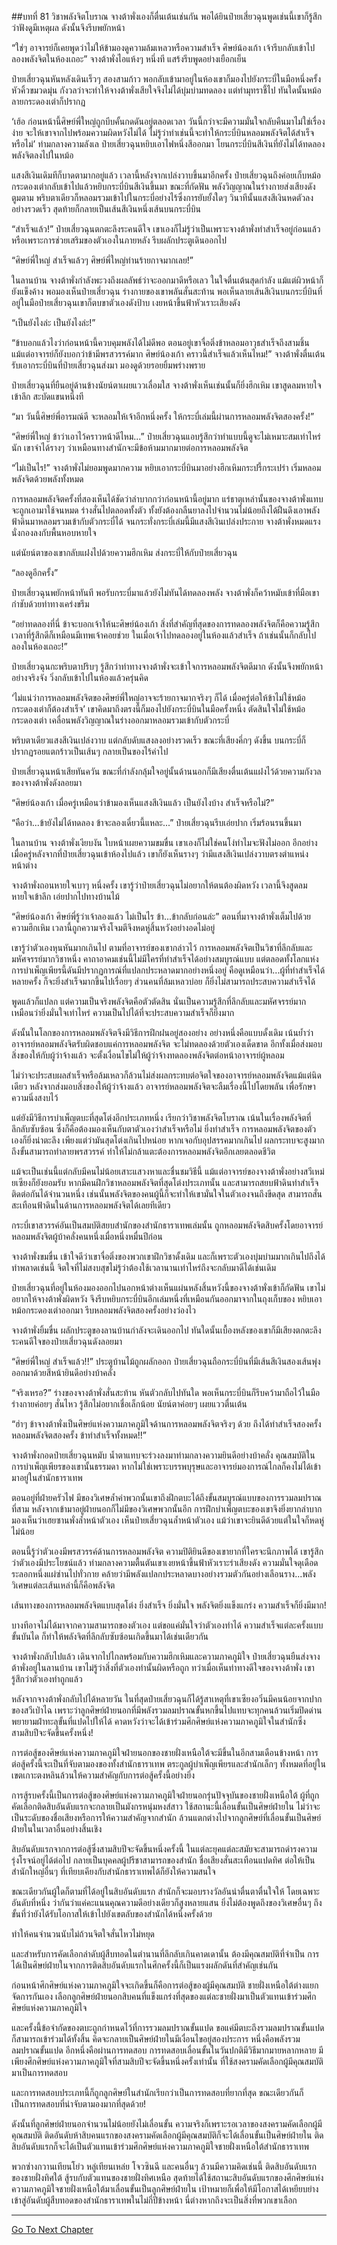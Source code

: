 ##บทที่ 81 วิชาพลังจิตโบราณ
จางต้าพั่งเองก็ตื่นเต้นเช่นกัน พอได้ยินป๋ายเสี่ยวฉุนพูดเช่นนี้เขาก็รู้สึกว่าฟังดูมีเหตุผล ดังนั้นจึงรีบพยักหน้า

“ใช่ๆ อาจารย์ก็เคยพูดว่าไม่ให้ข้ามองดูความล้มเหลวหรือความสำเร็จ ศิษย์น้องเก้า เจ้ารีบกลับเข้าไปลองพลังจิตในห้องเถอะ” จางต้าพั่งไอแห้งๆ หนึ่งที แสร้งรีบพูดอย่างเยือกเย็น

ป๋ายเสี่ยวฉุนหันหลังเดินเร็วๆ สองสามก้าว พอกลับเข้ามาอยู่ในห้องเขาก็มองไปยังกระบี่ในมือหนึ่งครั้ง หัวคิ้วขมวดมุ่น กังวลว่าจะทำให้จางต้าพั่งเสียใจจึงไม่ได้บุ่มบ่ามทดลอง แต่ทำมุทราชี้ไป ทันใดนั้นหม้อลายกระดองเต่าก็ปรากฏ

‘เฮ้อ ก่อนหน้านี้ศิษย์พี่ใหญ่ถูกบีบคั้นกดดันอยู่ตลอดเวลา วันนี้กว่าจะมีความมั่นใจกลับคืนมาไม่ใช่เรื่องง่าย จะให้เขาจากไปพร้อมความผิดหวังไม่ได้ ไม่รู้ว่าทำเช่นนี้จะทำให้กระบี่บินหลอมพลังจิตได้สำเร็จหรือไม่’ ท่ามกลางความลังเล ป๋ายเสี่ยวฉุนหยิบเอาไฟหนึ่งสีออกมา โยนกระบี่บินสีเงินที่ยังไม่ได้ทดลองพลังจิตลงไปในหม้อ

แสงสีเงินเดิมทีก็บาดตามากอยู่แล้ว เวลานี้หลังจากเปล่งวาบขึ้นมาอีกครั้ง ป๋ายเสี่ยวฉุนถึงค่อยเก็บหม้อกระดองเต่ากลับเข้าไปแล้วหยิบกระบี่บินสีเงินขึ้นมา ขณะที่กัดฟัน พลังวิญญาณในร่างกายส่งเสียงดังตูมตาม พริบตาเดียวก็หลอมรวมเข้าไปในกระบี่อย่างไร้ซึ่งการยับยั้งใดๆ วินาทีนั้นแสงสีเงินหดตัวลงอย่างรวดเร็ว สุดท้ายก็กลายเป็นเส้นสีเงินหนึ่งเส้นบนกระบี่บิน

“สำเร็จแล้ว!” ป๋ายเสี่ยวฉุนตกตะลึงระคนดีใจ เขาเองก็ไม่รู้ว่าเป็นเพราะจางต้าพั่งทำสำเร็จอยู่ก่อนแล้ว หรือเพราะการช่วยเสริมของตัวเองในภายหลัง รีบผลักประตูเดินออกไป

“ศิษย์พี่ใหญ่ สำเร็จแล้วๆ ศิษย์พี่ใหญ่ท่านร้ายกาจมากเลย!”

ในลานบ้าน จางต้าพั่งกำลังพะวงถึงผลลัพธ์ว่าจะออกมาดีหรือเลว ในใจตื่นเต้นสุดกำลัง แม้แต่ผิวหน้าก็ยังแข็งค้าง พอมองเห็นป๋ายเสี่ยวฉุน ร่างกายของเขาพลันสั่นสะท้าน พอเห็นลายเส้นสีเงินบนกระบี่บินที่อยู่ในมือป๋ายเสี่ยวฉุนเขาก็ตบขาตัวเองดังป้าบ เงยหน้าขึ้นฟ้าหัวเราะเสียงดัง

“เป็นยังไงล่ะ เป็นยังไงล่ะ!”

“ข้าบอกแล้วไงว่าก่อนหน้านี้ควบคุมพลังได้ไม่ดีพอ ตอนอยู่เขาจื่อติ่งข้าหลอมอาวุธสำเร็จถึงสามชิ้น แม้แต่อาจารย์ก็ยังบอกว่าข้ามีพรสวรรค์มาก ศิษย์น้องเก้า คราวนี้สำเร็จแล้วเห็นไหม!” จางต้าพั่งตื่นเต้น รับเอากระบี่บินที่ป๋ายเสี่ยวฉุนส่งมา มองดูด้วยรอยยิ้มพร่างพราย

ป๋ายเสี่ยวฉุนที่ยืนอยู่ด้านข้างนัยน์ตาเผยแววเลื่อมใส จางต้าพั่งเห็นเช่นนั้นก็ยิ่งฮึกเหิม เขาสูดลมหายใจเข้าลึก สะบัดแขนหนึ่งที

“มา วันนี้ศิษย์พี่อารมณ์ดี จะหลอมให้เจ้าอีกหนึ่งครั้ง ให้กระบี่เล่มนี้ผ่านการหลอมพลังจิตสองครั้ง!”

“ศิษย์พี่ใหญ่ ข้าว่าเอาไว้คราวหน้าดีไหม...” ป๋ายเสี่ยวฉุนแอบรู้สึกว่าทำแบบนี้ดูจะไม่เหมาะสมเท่าไหร่นัก เขาจำได้รางๆ ว่าเหมือนทางสำนักจะมีข้อห้ามมากมายต่อการหลอมพลังจิต

“ไม่เป็นไร!” จางต้าพั่งไม่ยอมพูดมากความ หยิบเอากระบี่บินมาอย่างฮึกเหิมกระปรี้กระเปร่า เริ่มหลอมพลังจิตด้วยพลังทั้งหมด

การหลอมพลังจิตครั้งที่สองเห็นได้ชัดว่าลำบากกว่าก่อนหน้านี้อยู่มาก แร่ธาตุเหล่านั้นของจางต้าพั่งแทบจะถูกเอามาใช้จนหมด ร่างสั่นไปตลอดทั้งตัว ทั้งยังต้องกลืนยาลงไปจำนวนไม่น้อยถึงได้ฝืนดึงเอาพลังฟ้าดินมาหลอมรวมเข้ากับตัวกระบี่ได้ จนกระทั่งกระบี่เล่มนี้มีแสงสีเงินเปล่งประกาย จางต้าพั่งหมดแรงนั่งกองลงกับพื้นหอบหายใจ

แต่นัยน์ตาของเขากลับแฝงไปด้วยความฮึกเหิม ส่งกระบี่ให้กับป๋ายเสี่ยวฉุน

“ลองดูอีกครั้ง”

ป๋ายเสี่ยวฉุนพยักหน้าทันที พอรับกระบี่มาแล้วยังไม่ทันได้ทดลองพลัง จางต้าพั่งก็คว้าหมับเข้าที่มือเขา กำชับด้วยท่าทางเคร่งขรึม

“อย่าทดลองที่นี่ ข้าจะบอกเจ้าให้นะศิษย์น้องเก้า สิ่งที่สำคัญที่สุดของการทดลองพลังจิตก็คือความรู้สึก เวลาที่รู้สึกดีก็เหมือนมีเทพเจ้าคอยช่วย ในเมื่อเจ้าไปทดลองอยู่ในห้องแล้วสำเร็จ ถ้าเช่นนั้นก็กลับไปลองในห้องเถอะ!”

ป๋ายเสี่ยวฉุนกะพริบตาปริบๆ รู้สึกว่าท่าทางจางต้าพั่งจะเข้าใจการหลอมพลังจิตดีมาก ดังนั้นจึงพยักหน้าอย่างจริงจัง วิ่งกลับเข้าไปในห้องแล้วครุ่นคิด

‘ไม่แน่ว่าการหลอมพลังจิตของศิษย์พี่ใหญ่อาจจะร้ายกาจมากจริงๆ ก็ได้ เมื่อครู่ต่อให้ข้าไม่ใช้หม้อกระดองเต่าก็ต้องสำเร็จ’ เขาคิดมาถึงตรงนี้ก็มองไปยังกระบี่บินในมือครั้งหนึ่ง ตัดสินใจไม่ใช้หม้อกระดองเต่า เคลื่อนพลังวิญญาณในร่างออกมาหลอมรวมเข้ากับตัวกระบี่

พริบตาเดียวแสงสีเงินเปล่งวาบ แต่กลับดับแสงลงอย่างรวดเร็ว ขณะที่เสียงคึ่กๆ ดังขึ้น บนกระบี่ก็ปรากฏรอยแตกร้าวเป็นเส้นๆ กลายเป็นของไร้ค่าไป

ป๋ายเสี่ยวฉุนหน้าเสียทันควัน ขณะที่กำลังกลุ้มใจอยู่นั้นด้านนอกก็มีเสียงตื่นเต้นแฝงไว้ด้วยความกังวลของจางต้าพั่งดังลอยมา

“ศิษย์น้องเก้า เมื่อครู่เหมือนว่าข้ามองเห็นแสงสีเงินแล้ว เป็นยังไงบ้าง สำเร็จหรือไม่?”

“คือว่า...ข้ายังไม่ได้ทดลอง ข้าจะลองเดี๋ยวนี้แหละ...” ป๋ายเสี่ยวฉุนรีบเอ่ยปาก เริ่มร้อนรนขึ้นมา

ในลานบ้าน จางต้าพั่งเงียบงัน ใบหน้าเผยความขมขื่น เขาเองก็ไม่ใช่คนโง่ทำไมจะฟังไม่ออก อีกอย่างเมื่อครู่หลังจากที่ป๋ายเสี่ยวฉุนเข้าห้องไปแล้ว เขาก็ยังเห็นรางๆ ว่ามีแสงสีเงินเปล่งวาบตรงตำแหน่งหน้าต่าง

จางต้าพั่งถอนหายใจเบาๆ หนึ่งครั้ง เขารู้ว่าป๋ายเสี่ยวฉุนไม่อยากให้ตนต้องผิดหวัง เวลานี้จึงสูดลมหายใจเข้าลึก เอ่ยปากไปทางบ้านไม้

“ศิษย์น้องเก้า ศิษย์พี่รู้ว่าเจ้าลองแล้ว ไม่เป็นไร ข้า...ข้ากลับก่อนล่ะ” ตอนที่มาจางต้าพั่งเต็มไปด้วยความฮึกเหิม เวลานี้ถูกความจริงโจมตีจึงหดหู่สิ้นหวังอย่างอดไม่อยู่

เขารู้ว่าตัวเองหุนหันมากเกินไป ตามที่อาจารย์ของเขากล่าวไว้ การหลอมพลังจิตเป็นวิชาที่ลึกลับและมหัศจรรย์มากวิชาหนึ่ง คาถาอาคมเช่นนี้ไม่มีใครที่ทำสำเร็จได้อย่างสมบูรณ์แบบ แต่ตลอดทั้งโลกแห่งการบำเพ็ญเพียรนี้ดันมีปรากฏการณ์ที่แปลกประหลาดมากอย่างหนึ่งอยู่ คือดูเหมือนว่า...ผู้ที่ทำสำเร็จได้หลายครั้ง ก็จะยิ่งสำเร็จมากขึ้นไปเรื่อยๆ ส่วนคนที่ล้มเหลวบ่อย ก็ยิ่งไม่สามารถประสบความสำเร็จได้

พูดแล้วก็แปลก แต่ความเป็นจริงพลังจิตคือตัวตัดสิน นั่นเป็นความรู้สึกที่ลึกลับและมหัศจรรย์มาก เหมือนว่ายิ่งมั่นใจเท่าไหร่ ความเป็นไปได้ที่จะประสบความสำเร็จก็ยิ่งมาก

ดังนั้นในโลกของการหลอมพลังจิตจึงมีวิธีการฝึกฝนอยู่สองอย่าง อย่างหนึ่งคือแบบดั้งเดิม เน้นย้ำว่าอาจารย์หลอมพลังจิตรับผิดชอบแค่การหลอมพลังจิต จะไม่ทดลองด้วยตัวเองเด็ดขาด อีกทั้งเมื่อส่งมอบสิ่งของให้กับผู้ว่าจ้างแล้ว จะตั้งเงื่อนไขไม่ให้ผู้ว่าจ้างทดลองพลังจิตต่อหน้าอาจารย์ผู้หลอม

ไม่ว่าจะประสบผลสำเร็จหรือล้มเหลวก็ล้วนไม่ส่งผลกระทบต่อจิตใจของอาจารย์หลอมพลังจิตแม้แต่นิดเดียว หลังจากส่งมอบสิ่งของให้ผู้ว่าจ้างแล้ว อาจารย์หลอมพลังจิตจะลืมเรื่องนี้ไปโดยพลัน เพื่อรักษาความนิ่งสงบไว้

แต่ยังมีวิธีการบำเพ็ญตบะที่สุดโต่งอีกประเภทหนึ่ง เรียกว่าวิชาพลังจิตโบราณ เน้นในเรื่องพลังจิตที่ลึกลับซับซ้อน ซึ่งก็คือต้องมองเห็นกับตาตัวเองว่าสำเร็จหรือไม่ ยิ่งทำสำเร็จ การหลอมพลังจิตของตัวเองก็ยิ่งน่าตะลึง เพียงแต่ว่ามันสุดโต่งเกินไปหน่อย หากเจอกับอุปสรรคมากเกินไป ผลกระทบจะสูงมากถึงขั้นสามารถทำลายพรสวรรค์ ทำให้ไม่กล้าแตะต้องการหลอมพลังจิตอีกเลยตลอดชีวิต

แม้จะเป็นเช่นนี้แต่กลับมีคนไม่น้อยเสาะแสวงหาและชื่นชมวิธีนี้ แม้แต่อาจารย์ของจางต้าพั่งอย่างสวีเหม่ยเซียงก็ยังยอมรับ หากมีคนฝึกวิชาหลอมพลังจิตที่สุดโต่งประเภทนั้น และสามารถสยบฟ้าดินทำสำเร็จติดต่อกันได้จำนวนหนึ่ง เช่นนั้นพลังจิตของคนผู้นี้ก็จะทำให้เขามั่นใจในตัวเองจนถึงขีดสุด สามารถสั่นสะเทือนฟ้าดินในด้านการหลอมพลังจิตได้เลยทีเดียว

กระบี่เขาสวรรค์อันเป็นสมบัติสยบสำนักของสำนักธาราเทพเล่มนั้น ถูกหลอมพลังจิตสิบครั้งโดยอาจารย์หลอมพลังจิตผู้บ้าคลั่งคนหนึ่งเมื่อหนึ่งหมื่นปีก่อน

จางต้าพั่งขมขื่น เข้าใจดีว่าเขาจื่อติ่งของพวกเขาฝึกวิชาดั้งเดิม และก็เพราะตัวเองบุ่มบ่ามมากเกินไปถึงได้ทำพลาดเช่นนี้ จิตใจที่ไม่สงบสุขไม่รู้ว่าต้องใช้เวลานานเท่าไหร่ถึงจะกลับมาดีได้เช่นเดิม

ป๋ายเสี่ยวฉุนที่อยู่ในห้องมองออกไปนอกหน้าต่างเห็นแผ่นหลังสิ้นหวังนี้ของจางต้าพั่งเข้าก็กัดฟัน เขาไม่อยากให้จางต้าพั่งผิดหวัง จึงรีบหยิบกระบี่บินอีกเล่มหนึ่งที่เหมือนกันออกมาจากในถุงเก็บของ หยิบเอาหม้อกระดองเต่าออกมา รีบหลอมพลังจิตสองครั้งอย่างว่องไว

จางต้าพั่งยิ้มขื่น ผลักประตูของลานบ้านกำลังจะเดินออกไป ทันใดนั้นเบื้องหลังของเขาก็มีเสียงตกตะลึงระคนดีใจของป๋ายเสี่ยวฉุนดังลอยมา

“ศิษย์พี่ใหญ่ สำเร็จแล้ว!!” ประตูบ้านไม้ถูกผลักออก ป๋ายเสี่ยวฉุนถือกระบี่บินที่มีเส้นสีเงินสองเส้นพุ่งออกมาด้วยสีหน้ายินดีอย่างบ้าคลั่ง

“จริงเหรอ?” ร่างของจางต้าพั่งสั่นสะท้าน หันตัวกลับไปทันใด พอเห็นกระบี่บินก็รีบคว้ามาถือไว้ในมือ ร่างกายค่อยๆ สั่นไหว รู้สึกไม่อยากเชื่อเล็กน้อย นัยน์ตาค่อยๆ เผยแววตื่นเต้น

“ฮ่าๆ ข้าจางต้าพั่งเป็นศิษย์แห่งความภาคภูมิใจด้านการหลอมพลังจิตจริงๆ ด้วย ถึงได้ทำสำเร็จสองครั้ง หลอมพลังจิตสองครั้ง ข้าทำสำเร็จทั้งหมด!!”

จางต้าพั่งกอดป๋ายเสี่ยวฉุนหมับ น้ำตาแทบจะร่วงลงมาท่ามกลางความยินดีอย่างบ้าคลั่ง คุณสมบัติในการบำเพ็ญเพียรของเขานั้นธรรมดา หากไม่ใช่เพราะบรรพบุรุษและอาจารย์มองการณ์ไกลก็คงไม่ได้เข้ามาอยู่ในสำนักธาราเทพ

ตอนอยู่ที่ฝ่ายครัวไฟ มีของวิเศษล้ำค่าพวกนั้นเขาถึงฝึกตบะได้ถึงขั้นสมบูรณ์แบบของการรวมลมปราณที่สาม หลังจากเข้ามาอยู่ฝ่ายนอกก็ไม่มีของวิเศษพวกนั้นอีก การฝึกบำเพ็ญตบะของเขาจึงยิ่งยากลำบาก มองเห็นว่าเฮยซานพั่งล้ำหน้าตัวเอง เห็นป๋ายเสี่ยวฉุนล้ำหน้าตัวเอง แม้ว่าเขาจะยินดีด้วยแต่ในใจก็หดหู่ไม่น้อย

ตอนนี้รู้ว่าตัวเองมีพรสวรรค์ด้านการหลอมพลังจิต ความปิติยินดีของเขายากที่ใครจะนึกภาพได้ เขารู้สึกว่าตัวเองมีประโยชน์แล้ว ท่ามกลางความตื้นตันเขาเงยหน้าขึ้นฟ้าหัวเราะร่าเสียงดัง ความมั่นใจดุเดือดระลอกหนึ่งแผ่ซ่านไปทั่วกาย คล้ายว่ามีพลังแปลกประหลาดบางอย่างรวมตัวกันอย่างเลือนราง...พลังวิเศษแต่ละเส้นเหล่านี้ก็คือพลังจิต

เส้นทางของการหลอมพลังจิตแบบสุดโต่ง ยิ่งสำเร็จ ยิ่งมั่นใจ พลังจิตยิ่งแข็งแกร่ง ความสำเร็จก็ยิ่งมีมาก!

บางทีอาจไม่ได้มาจากความสามารถของตัวเอง แต่ขอแค่มั่นใจว่าตัวเองทำได้ ความสำเร็จแต่ละครั้งแบบขั้นบันได ก็ทำให้พลังจิตที่ลึกลับซับซ้อนเกิดขึ้นมาได้เช่นเดียวกัน

จางต้าพั่งกลับไปแล้ว เดินจากไปไกลพร้อมกับความฮึกเหิมและความภาคภูมิใจ ป๋ายเสี่ยวฉุนยืนส่งจางต้าพั่งอยู่ในลานบ้าน เขาไม่รู้ว่าสิ่งที่ตัวเองทำนั้นผิดหรือถูก ทว่าเมื่อเห็นท่าทางดีใจของจางต้าพั่ง เขารู้สึกว่าตัวเองทำถูกแล้ว

หลังจากจางต้าพั่งกลับไปได้หลายวัน ในที่สุดป๋ายเสี่ยวฉุนก็ได้รู้สาเหตุที่เขาเซียงอวิ๋นมีคนน้อยจากปากของสวีเป่าไฉ เพราะว่าลูกศิษย์ฝ่ายนอกที่มีพลังรวมลมปราณขั้นหกขึ้นไปแทบจะทุกคนล้วนเริ่มปิดด่าน พยายามฝ่าทะลุขั้นที่แปดไปให้ได้ คาดหวังว่าจะได้เข้าร่วมศึกศิษย์แห่งความภาคภูมิใจในสำนักซึ่งสามสิบปีจะจัดขึ้นครั้งหนึ่ง!

การต่อสู้ของศิษย์แห่งความภาคภูมิใจฝ่ายนอกของชายฝั่งเหนือใต้จะมีขึ้นในอีกสามเดือนข้างหน้า การต่อสู้ครั้งนี้จะเป็นที่จับตามองของทั้งสำนักธาราเทพ ตระกูลผู้บำเพ็ญเพียรและสำนักเล็กๆ ทั้งหมดที่อยู่ในเขตเกาะตงหลินล้วนให้ความสำคัญกับการต่อสู้ครั้งนี้อย่างยิ่ง

การสู้รบครั้งนี้เป็นการต่อสู้ของศิษย์แห่งความภาคภูมิใจฝ่ายนอกรุ่นปัจจุบันของชายฝั่งเหนือใต้ ผู้ที่ถูกคัดเลือกติดสิบอันดับแรกจะกลายเป็นมังกรหนุ่มหงส์สาว ใช้สถานะนี้เลื่อนขั้นเป็นศิษย์ฝ่ายใน ไม่ว่าจะเป็นระดับของชื่อเสียงหรือการให้ความสำคัญจากสำนัก ล้วนแตกต่างไปจากลูกศิษย์ที่เลื่อนขั้นเป็นศิษย์ฝ่ายในในเวลาอื่นอย่างสิ้นเชิง

สิบอันดับแรกจากการต่อสู้ซึ่งสามสิบปีจะจัดขึ้นหนึ่งครั้งนี้ ในแต่ละยุคแต่ละสมัยจะสามารถดำรงความรุ่งโรจน์อยู่ได้ต่อไป กลายเป็นบุคคลผู้ปรีชาสามารถของสำนัก ชื่อเสียงสั่นสะเทือนแปดทิศ ต่อให้เป็นสำนักใหญ่อื่นๆ ที่เทียบเคียงกับสำนักธาราเทพได้ก็ยังให้ความสนใจ

ขณะเดียวกันผู้ใดก็ตามที่ได้อยู่ในสิบอันดับแรก สำนักก็จะมอบรางวัลอันน่าตื่นตาตื่นใจให้ โดยเฉพาะอันดับที่หนึ่ง ว่ากันว่าแค่คะแนนคุณความดีอย่างเดียวก็สูงหลายแสน ยิ่งไม่ต้องพูดถึงของวิเศษอื่นๆ ถึงขั้นที่ว่ายังได้รับโอกาสให้เข้าไปยังเขตลับของสำนักได้หนึ่งครั้งด้วย

ทำให้คนจำนวนนับไม่ถ้วนจิตใจสั่นไหวไม่หยุด

และสำหรับการคัดเลือกลำดับผู้สืบทอดในตำนานที่ลึกลับเกินคาดเดานั้น ต้องมีคุณสมบัติที่จำเป็น การได้เป็นศิษย์ฝ่ายในจากการติดสิบอันดับแรกในศึกครั้งนี้ก็เป็นแรงผลักดันที่สำคัญเช่นกัน

ก่อนหน้าศึกศิษย์แห่งความภาคภูมิใจจะเกิดขึ้นก็คือการต่อสู้ของผู้มีคุณสมบัติ ชายฝั่งเหนือใต้ต่างแยกจัดการกันเอง เลือกลูกศิษย์ฝ่ายนอกสิบคนที่แข็งแกร่งที่สุดของแต่ละชายฝั่งมาเป็นตัวแทนเข้าร่วมศึกศิษย์แห่งความภาคภูมิใจ

และครั้งนี้ข้อจำกัดของตบะถูกกำหนดไว้ที่การรวมลมปราณขั้นแปด ขอแค่มีตบะถึงรวมลมปราณขั้นแปดก็สามารถเข้าร่วมได้ทั้งสิ้น คิดจะกลายเป็นศิษย์ฝ่ายในมีเงื่อนไขอยู่สองประการ หนึ่งคือพลังรวมลมปราณขั้นแปด อีกหนึ่งคือผ่านการทดสอบ การทดสอบเลื่อนขั้นในวันปกติมีวิธีมากมายหลากหลาย มีเพียงศึกศิษย์แห่งความภาคภูมิใจที่สามสิบปีจะจัดขึ้นหนึ่งครั้งเท่านั้น ที่ใช้สงครามคัดเลือกผู้มีคุณสมบัติมาเป็นการทดสอบ

และการทดสอบประเภทนี้ก็ถูกลูกศิษย์ในสำนักเรียกว่าเป็นการทดสอบที่ยากที่สุด ขณะเดียวกันก็เป็นการทดสอบที่น่าจับตามองมากที่สุดด้วย!

ดังนั้นที่ลูกศิษย์ฝ่ายนอกจำนวนไม่น้อยยังไม่เลื่อนขั้น ความจริงก็เพราะรอเวลาของสงครามคัดเลือกผู้มีคุณสมบัติ ติดอันดับห้าสิบคนแรกของสงครามคัดเลือกผู้มีคุณสมบัติก็จะได้เลื่อนขั้นเป็นศิษย์ฝ่ายใน ติดสิบอันดับแรกก็จะได้เป็นตัวแทนเข้าร่วมศึกศิษย์แห่งความภาคภูมิใจชายฝั่งเหนือใต้สำนักธาราเทพ

พวกซ่างกวานเทียนโย่ว หลู่เทียนเหล่ย โจวซินฉี และคนอื่นๆ ล้วนมีความคิดเช่นนี้ ติดสิบอันดับแรกของชายฝั่งทิศใต้ สู้รบกับตัวแทนของชายฝั่งทิศเหนือ สุดท้ายได้ใช้สถานะสิบอันดับแรกของศึกศิษย์แห่งความภาคภูมิใจชายฝั่งเหนือใต้มาเลื่อนขั้นเป็นลูกศิษย์ฝ่ายใน เป้าหมายก็เพื่อให้มีโอกาสได้เหยียบย่างเข้าสู่อันดับผู้สืบทอดของสำนักธาราเทพในไม่กี่ปีข้างหน้า นี่ต่างหากถึงจะเป็นสิ่งที่พวกเขาเลือก

---------


[Go To Next Chapter]( ./82.md)